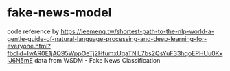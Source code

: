 # fake-news-model
code reference by https://leemeng.tw/shortest-path-to-the-nlp-world-a-gentle-guide-of-natural-language-processing-and-deep-learning-for-everyone.html?fbclid=IwAR0E1jAQ95WppOeTj2HfumxUgaTNlL7bs2QsYuF33hqoEPHUu0KxiJ6N5mE
data from  WSDM - Fake News Classification
